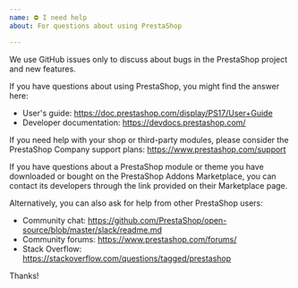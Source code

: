 ```yaml
---
name: ⛔ I need help
about: For questions about using PrestaShop

---
```


We use GitHub issues only to discuss about bugs in the PrestaShop project and new features.

If you have questions about using PrestaShop, you might find the answer here:
- User's guide: https://doc.prestashop.com/display/PS17/User+Guide
- Developer documentation: https://devdocs.prestashop.com/

If you need help with your shop or third-party modules, please consider the PrestaShop Company support plans: https://www.prestashop.com/support

If you have questions about a PrestaShop module or theme you have downloaded or bought on the PrestaShop Addons Marketplace, you can contact its developers through the link provided on their Marketplace page.

Alternatively, you can also ask for help from other PrestaShop users:
- Community chat: https://github.com/PrestaShop/open-source/blob/master/slack/readme.md
- Community forums: https://www.prestashop.com/forums/
- Stack Overflow: https://stackoverflow.com/questions/tagged/prestashop

Thanks!
